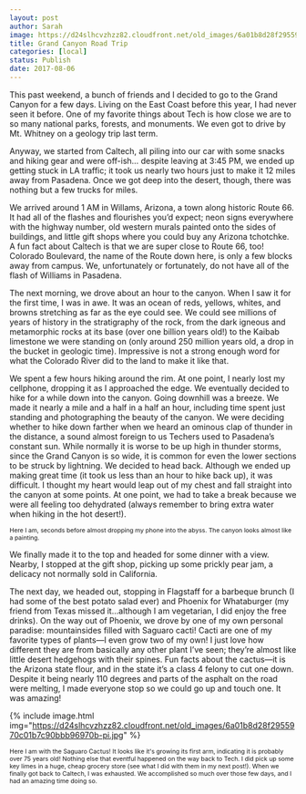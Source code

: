 ```yaml
---
layout: post
author: Sarah
image: https://d24slhcvzhzz82.cloudfront.net/old_images/6a01b8d28f2955970c01bb09aef400970d-pi.jpg
title: Grand Canyon Road Trip
categories: [local]
status: Publish
date: 2017-08-06
---
```


This past weekend, a bunch of friends and I decided to go to the Grand Canyon for a few days. Living on the East Coast before this year, I had never seen it before. One of my favorite things about Tech is how close we are to so many national parks, forests, and monuments. We even got to drive by Mt. Whitney on a geology trip last term.

Anyway, we started from Caltech, all piling into our car with some snacks and hiking gear and were off-ish… despite leaving at 3:45 PM, we ended up getting stuck in LA traffic; it took us nearly two hours just to make it 12 miles away from Pasadena. Once we got deep into the desert, though, there was nothing but a few trucks for miles.

We arrived around 1 AM in Willams, Arizona, a town along historic Route 66. It had all of the flashes and flourishes you’d expect; neon signs everywhere with the highway number, old western murals painted onto the sides of buildings, and little gift shops where you could buy any Arizona tchotchke. A fun fact about Caltech is that we are super close to Route 66, too! Colorado Boulevard, the name of the Route down here, is only a few blocks away from campus. We, unfortunately or fortunately, do not have all of the flash of Williams in Pasadena.

The next morning, we drove about an hour to the canyon. When I saw it for the first time, I was in awe. It was an ocean of reds, yellows, whites, and browns stretching as far as the eye could see. We could see millions of years of history in the stratigraphy of the rock, from the dark igneous and metamorphic rocks at its base (over one billion years old!) to the Kaibab limestone we were standing on (only around 250 million years old, a drop in the bucket in geologic time). Impressive is not a strong enough word for what the Colorado River did to the land to make it like that.

We spent a few hours hiking around the rim. At one point, I nearly lost my cellphone, dropping it as I approached the edge. We eventually decided to hike for a while down into the canyon. Going downhill was a breeze. We made it nearly a mile and a half in a half an hour, including time spent just standing and photographing the beauty of the canyon. We were deciding whether to hike down farther when we heard an ominous clap of thunder in the distance, a sound almost foreign to us Techers used to Pasadena’s constant sun. While normally it is worse to be up high in thunder storms, since the Grand Canyon is so wide, it is common for even the lower sections to be struck by lightning. We decided to head back. Although we ended up making great time (it took us less than an hour to hike back up), it was difficult. I thought my heart would leap out of my chest and fall straight into the canyon at some points. At one point, we had to take a break because we were all feeling too dehydrated (always remember to bring extra water when hiking in the hot desert!).

<span style="font-size: 8pt;">Here I am, seconds before almost dropping my phone into the abyss. The canyon looks almost like a painting.

We finally made it to the top and headed for some dinner with a view. Nearby, I stopped at the gift shop, picking up some prickly pear jam, a delicacy not normally sold in California.

The next day, we headed out, stopping in Flagstaff for a barbeque brunch (I had some of the best potato salad ever) and Phoenix for Whataburger (my friend from Texas missed it…although I am vegetarian, I did enjoy the free drinks). On the way out of Phoenix, we drove by one of my own personal paradise: mountainsides filled with Saguaro cacti! Cacti are one of my favorite types of plants—I even grow two of my own! I just love how different they are from basically any other plant I’ve seen; they’re almost like little desert hedgehogs with their spines. Fun facts about the cactus—it is the Arizona state flour, and in the state it’s a class 4 felony to cut one down. Despite it being nearly 110 degrees and parts of the asphalt on the road were melting, I made everyone stop so we could go up and touch one. It was amazing!


{% include image.html img="https://d24slhcvzhzz82.cloudfront.net/old_images/6a01b8d28f2955970c01b7c90bbb96970b-pi.jpg" %}

<span style="font-size: 8pt;">Here I am with the Saguaro Cactus! It looks like it's growing its first arm, indicating it is probably over 75 years old!
Nothing else that eventful happened on the way back to Tech. I did pick up some key limes in a huge, cheap grocery store (see what I did with them in my next post!). When we finally got back to Caltech, I was exhausted. We accomplished so much over those few days, and I had an amazing time doing so.

